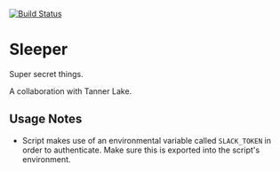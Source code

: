 [![Build Status](https://travis-ci.org/Jakeand3rson/Sleeper.svg?branch=jake)](https://travis-ci.org/Jakeand3rson/Sleeper)
# Sleeper
Super secret things.

A collaboration with Tanner Lake.

## Usage Notes
- Script makes use of an environmental variable called `SLACK_TOKEN` in order
to authenticate. Make sure this is exported into the script's environment.
